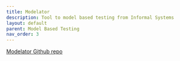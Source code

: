 ```yaml
---
title: Modelator
description: Tool to model based testing from Informal Systems
layout: default
parent: Model Based Testing
nav_order: 3
---
```


[Modelator Github repo](https://github.com/informalsystems/modelator)
